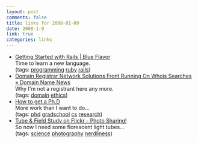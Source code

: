 ```yaml
--- 
layout: post
comments: false
title: links for 2008-01-09
date: 2008-1-9
link: true
categories: links
---
```

<ul class="delicious">
	<li>
		<div class="delicious-link"><a href="http://www.blueflavor.com/blog/development/getting_started_with_rails.php">Getting Started with Rails | Blue Flavor</a></div>
		<div class="delicious-extended">Time to learn a new language.</div>
		<div class="delicious-tags">(tags: <a href="http://del.icio.us/zanshin/programming">programming</a> <a href="http://del.icio.us/zanshin/ruby">ruby</a> <a href="http://del.icio.us/zanshin/rails">rails</a>)</div>
	</li>
	<li>
		<div class="delicious-link"><a href="http://www.domainnamenews.com/featured/domain-registrar-network-solutions-front-running-on-whois-searches/1359">   Domain Registrar Network Solutions Front Running On Whois Searches » Domain Name News</a></div>
		<div class="delicious-extended">Why I'm not a registrant here any more.</div>
		<div class="delicious-tags">(tags: <a href="http://del.icio.us/zanshin/domain">domain</a> <a href="http://del.icio.us/zanshin/ethics">ethics</a>)</div>
	</li>
	<li>
		<div class="delicious-link"><a href="http://www.cs.cmu.edu/~harchol/gradschooltalk.pdf">How to get a Ph.D</a></div>
		<div class="delicious-extended">More work than I want to do...</div>
		<div class="delicious-tags">(tags: <a href="http://del.icio.us/zanshin/phd">phd</a> <a href="http://del.icio.us/zanshin/gradschool">gradschool</a> <a href="http://del.icio.us/zanshin/cs">cs</a> <a href="http://del.icio.us/zanshin/research">research</a>)</div>
	</li>
	<li>
		<div class="delicious-link"><a href="http://www.flickr.com/photos/secondscout/2179215293/">Tube & Field Study on Flickr - Photo Sharing!</a></div>
		<div class="delicious-extended">So now I need some florescent light tubes...</div>
		<div class="delicious-tags">(tags: <a href="http://del.icio.us/zanshin/science">science</a> <a href="http://del.icio.us/zanshin/photography">photography</a> <a href="http://del.icio.us/zanshin/nerdliness">nerdliness</a>)</div>
	</li>
</ul>
